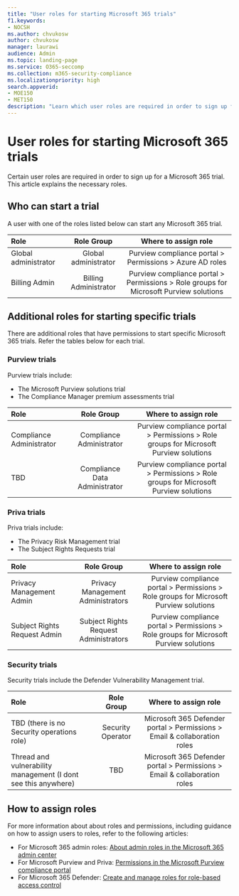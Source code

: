 ```yaml
---
title: "User roles for starting Microsoft 365 trials"
f1.keywords:
- NOCSH
ms.author: chvukosw
author: chvukosw
manager: laurawi
audience: Admin
ms.topic: landing-page
ms.service: O365-seccomp
ms.collection: m365-security-compliance
ms.localizationpriority: high
search.appverid: 
- MOE150
- MET150
description: "Learn which user roles are required in order to sign up for a trial of Microsoft 365 compliance and security products."
---
```


# User roles for starting Microsoft 365 trials

Certain user roles are required in order to sign up for a Microsoft 365 trial. This article explains the necessary roles.

## Who can start a trial

A user with one of the roles listed below can start any Microsoft 365 trial.
 
| Role | Role Group | Where to assign role | 
| :------------- | :-------------: | :------------: |
| Global administrator | Global administrator   | Purview compliance portal > Permissions > Azure AD roles |
| Billing Admin | Billing Administrator | Purview compliance portal > Permissions > Role groups for Microsoft Purview solutions |

## Additional roles for starting specific trials

There are additional roles that have permissions to start specific Microsoft 365 trials. Refer the tables below for each trial.

### Purview trials

Purview trials include:
- The Microsoft Purview solutions trial
- The Compliance Manager premium assessments trial

| Role | Role Group | Where to assign role | 
| :------------- | :-------------: | :------------: |
| Compliance Administrator | Compliance Administrator   | Purview compliance portal > Permissions > Role groups for Microsoft Purview solutions |
| TBD | Compliance Data Administrator | Purview compliance portal > Permissions > Role groups for Microsoft Purview solutions |

### Priva trials

Priva trials include:
- The Privacy Risk Management trial
- The Subject Rights Requests trial

| Role | Role Group | Where to assign role | 
| :------------- | :-------------: | :------------: |
| Privacy Management Admin | Privacy Management Administrators   | Purview compliance portal > Permissions > Role groups for Microsoft Purview solutions |
| Subject Rights Request Admin | Subject Rights Request Administrators | Purview compliance portal > Permissions > Role groups for Microsoft Purview solutions |

### Security trials

Security trials include the Defender Vulnerability Management trial.

| Role | Role Group | Where to assign role | 
| :------------- | :-------------: | :------------: |
| TBD (there is no Security operations role) | Security Operator  | Microsoft 365 Defender portal > Permissions > Email & collaboration roles  |
| Thread and vulnerability management (I dont see this anywhere) | TBD | Microsoft 365 Defender portal > Permissions > Email & collaboration roles |

## How to assign roles

For more information about about roles and permissions, including guidance on how to assign users to roles, refer to the following articles:

- For Microsoft 365 admin roles: [About admin roles in the Microsoft 365 admin center](../admin/add-users/about-admin-roles.md)
- For Microsoft Purview and Priva: [Permissions in the Microsoft Purview compliance portal](microsoft-365-compliance-center-permissions.md)
- For Microsoft 365 Defender: [Create and manage roles for role-based access control](../security/defender-endpoint/user-roles.md)